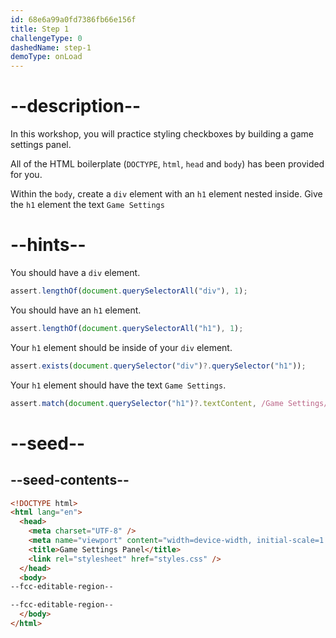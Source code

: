 ```yaml
---
id: 68e6a99a0fd7386fb66e156f
title: Step 1
challengeType: 0
dashedName: step-1
demoType: onLoad
---
```


# --description--

In this workshop, you will practice styling checkboxes by building a game settings panel.

All of the HTML boilerplate (`DOCTYPE`, `html`, `head` and `body`) has been provided for you.

Within the `body`, create a `div` element with an `h1` element nested inside. Give the `h1` element the text `Game Settings`

# --hints--

You should have a `div` element.

```js
assert.lengthOf(document.querySelectorAll("div"), 1);
```

You should have an `h1` element.

```js
assert.lengthOf(document.querySelectorAll("h1"), 1);
```

Your `h1` element should be inside of your `div` element.

```js
assert.exists(document.querySelector("div")?.querySelector("h1"));
```

Your `h1` element should have the text `Game Settings`.

```js
assert.match(document.querySelector("h1")?.textContent, /Game Settings/);
```

# --seed--

## --seed-contents--

```html
<!DOCTYPE html>
<html lang="en">
  <head>
    <meta charset="UTF-8" />
    <meta name="viewport" content="width=device-width, initial-scale=1.0" />
    <title>Game Settings Panel</title>
    <link rel="stylesheet" href="styles.css" />
  </head>
  <body>
--fcc-editable-region--

--fcc-editable-region--
  </body>
</html>
```
